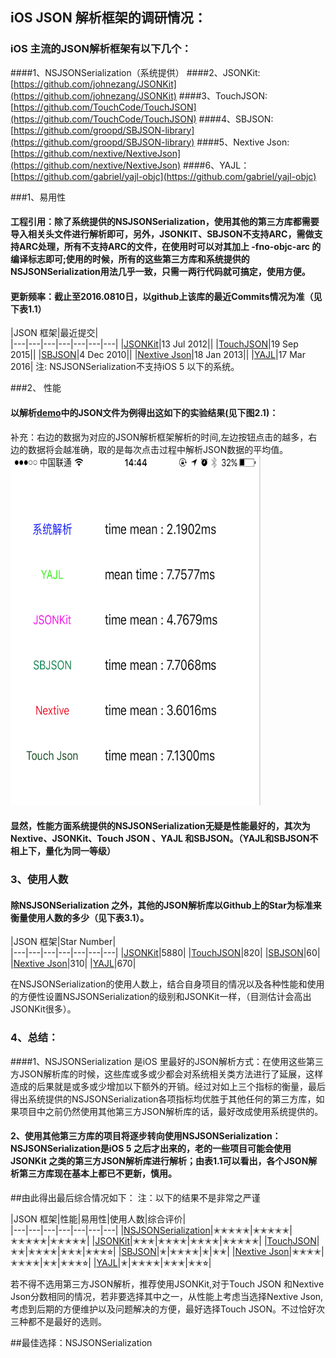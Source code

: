 ## iOS JSON 解析框架的调研情况：

### iOS 主流的JSON解析框架有以下几个：
####1、NSJSONSerialization（系统提供）
####2、JSONKit:[https://github.com/johnezang/JSONKit](https://github.com/johnezang/JSONKit)
####3、TouchJSON:[https://github.com/TouchCode/TouchJSON](https://github.com/TouchCode/TouchJSON)
####4、SBJSON:[https://github.com/groopd/SBJSON-library](https://github.com/groopd/SBJSON-library)
####5、Nextive Json:[https://github.com/nextive/NextiveJson](https://github.com/nextive/NextiveJson)
####6、YAJL：[https://github.com/gabriel/yajl-objc](https://github.com/gabriel/yajl-objc) 



###1、易用性

#### 工程引用：除了系统提供的NSJSONSerialization，使用其他的第三方库都需要导入相关头文件进行解析即可，另外，JSONKIT、SBJSON不支持ARC，需做支持ARC处理，所有不支持ARC的文件，在使用时可以对其加上 -fno-objc-arc 的编译标志即可;使用的时候，所有的这些第三方库和系统提供的NSJSONSerialization用法几乎一致，只需一两行代码就可搞定，使用方便。

#### 更新频率：截止至2016.0810日，以github上该库的最近Commits情况为准（见下表1.1）
|JSON 框架|最近提交|   
|---|---|---|---|---|---|---|
|[JSONKit](https://github.com/johnezang/JSONKit)|13 Jul 2012||
|[TouchJSON](https://github.com/TouchCode/TouchJSON)|19 Sep 2015||
|[SBJSON](https://github.com/groopd/SBJSON-library)|4 Dec 2010||
|[Nextive Json](https://github.com/nextive/NextiveJson)|18 Jan 2013||
|[YAJL](https://github.com/gabriel/yajl-objc)|17 Mar 2016|
注: NSJSONSerialization不支持iOS 5 以下的系统。

###2、 性能

#### 以解析[demo]()中的JSON文件为例得出这如下的实验结果(见下图2.1)：
补充：右边的数据为对应的JSON解析框架解析的时间,左边按钮点击的越多，右边的数据将会越准确，取的是每次点击过程中解析JSON数据的平均值。   
<img src="./TestResult.png" width = "400" height = "560" alt="图片名称" align=center/>  

#### 显然，性能方面系统提供的NSJSONSerialization无疑是性能最好的，其次为Nextive、JSONKit、Touch JSON 、YAJL 和SBJSON。（YAJL和SBJSON不相上下，量化为同一等级）


### 3、使用人数

#### 除NSJSONSerialization 之外，其他的JSON解析库以Github上的Star为标准来衡量使用人数的多少（见下表3.1）。

|JSON 框架|Star Number|   
|---|---|---|---|---|---|---|
|[JSONKit](https://github.com/johnezang/JSONKit)|5880|
|[TouchJSON](https://github.com/TouchCode/TouchJSON)|820|
|[SBJSON](https://github.com/groopd/SBJSON-library)|60|
|[Nextive Json](https://github.com/nextive/NextiveJson)|310|
|[YAJL](https://github.com/gabriel/yajl-objc)|670|

在NSJSONSerialization的使用人数上，结合自身项目的情况以及各种性能和使用的方便性设置NSJSONSerialization的级别和JSONKit一样，（目测估计会高出JSONKit很多）。
### 4、总结：
####1、NSJSONSerialization 是iOS 里最好的JSON解析方式：在使用这些第三方JSON解析库的时候，这些库或多或少都会对系统相关类方法进行了延展，这样造成的后果就是或多或少增加以下额外的开销。经过对如上三个指标的衡量，最后得出系统提供的NSJSONSerialization各项指标均优胜于其他任何的第三方库，如果项目中之前仍然使用其他第三方JSON解析库的话，最好改成使用系统提供的。
#### 2、使用其他第三方库的项目将逐步转向使用NSJSONSerialization：NSJSONSerialization是iOS 5 之后才出来的，老的一些项目可能会使用JSONKit 之类的第三方JSON解析库进行解析；由表1.1可以看出，各个JSON解析第三方库现在基本上都已不更新，慎用。



##由此得出最后综合情况如下：
注：以下的结果不是非常之严谨

|JSON 框架|性能|易用性|使用人数|综合评价|   
|---|---|---|---|---|---|---|
|[NSJSONSerialization]()|✭✭✭✭✭|✭✭✭✭✭|✭✭✭✭✭|✭✭✭✭✭|
|[JSONKit](https://github.com/johnezang/JSONKit)|✭✭✭|✭✭✭✭|✭✭✭✭|✭✭✭✭✭|
|[TouchJSON](https://github.com/TouchCode/TouchJSON)|✭✭|✭✭✭✭|✭✭✭|✭✭✭⭐︎|
|[SBJSON](https://github.com/groopd/SBJSON-library)|✭|✭✭✭✭|✭|✭✭|
|[Nextive Json](https://github.com/nextive/NextiveJson)|✭✭✭✭|✭✭✭✭|✭✭|✭✭✭⭐︎|
|[YAJL](https://github.com/gabriel/yajl-objc)|✭|✭✭✭✭|✭✭✭|✭✭⭐︎|


若不得不选用第三方JSON解析，推荐使用JSONKit,对于Touch JSON 和Nextive Json分数相同的情况，若非要选择其中之一，从性能上考虑当选择Nextive Json,考虑到后期的方便维护以及问题解决的方便，最好选择Touch JSON。不过恰好次三种都不是最好的选则。

##最佳选择：NSJSONSerialization


